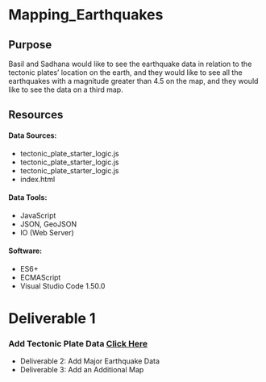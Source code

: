# Mapping_Earthquakes

## Purpose
Basil and Sadhana would like to see the earthquake data in relation to the tectonic plates’ location on the earth, and they would like to see all the earthquakes with a magnitude greater than 4.5 on the map, and they would like to see the data on a third map.

## Resources
#### Data Sources: 
* tectonic_plate_starter_logic.js
* tectonic_plate_starter_logic.js
* tectonic_plate_starter_logic.js
* index.html
#### Data Tools: 
* JavaScript
* JSON, GeoJSON
* IO (Web Server)
#### Software: 
* ES6+
* ECMAScript
* Visual Studio Code 1.50.0

# Deliverable 1
### Add Tectonic Plate Data [Click Here](https://github.com/tonjakae/Mapping_Earthquakes/blob/main/tectonic_plate_starter_logic.js)
* Deliverable 2: Add Major Earthquake Data
* Deliverable 3: Add an Additional Map
